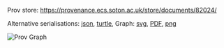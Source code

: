 
Prov store: https://provenance.ecs.soton.ac.uk/store/documents/82024/

Alternative serialisations: [json](https://provenance.ecs.soton.ac.uk/store/documents/82024.json), [turtle](https://provenance.ecs.soton.ac.uk/store/documents/82024.ttl),
Graph: [svg](https://provenance.ecs.soton.ac.uk/store/documents/82024.svg), [PDF](https://provenance.ecs.soton.ac.uk/store/documents/82024.pdf), [png](https://provenance.ecs.soton.ac.uk/store/documents/82024.png)

![Prov Graph](https://provenance.ecs.soton.ac.uk/store/documents/82024.png)

        